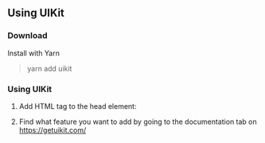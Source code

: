 ## Using UIKit
### Download  
Install with Yarn   
> yarn add uikit


### Using UIKit
 1. Add HTML tag to the head element:
>  <link rel="stylesheet" href="css/uikit.min.css" />
>  <script src="js/uikit.min.js"></script>
>  <script src="js/uikit-icons.min.js"></script>

2. Find what feature you want to add by going to the documentation tab on https://getuikit.com/ 

